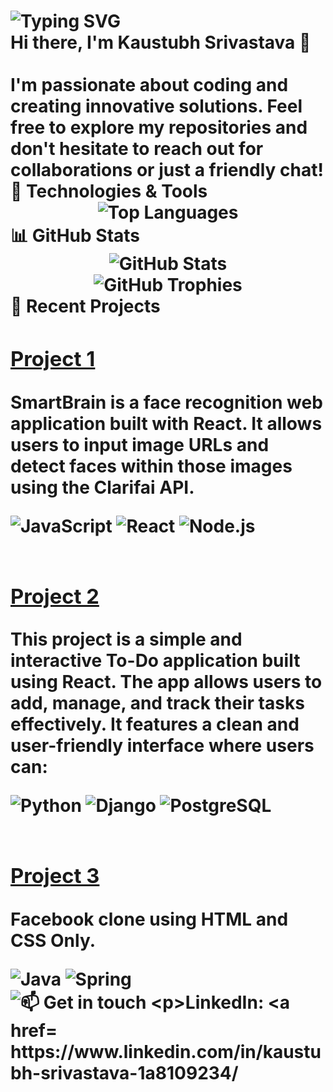 <h1 align="center > Welcome to my GitHub profile! 🚀 </h1>
<div align="center">
  <img src="https://readme-typing-svg.herokuapp.com?font=Fira+Code&size=32&duration=3000&pause=1000&color=F7F7F7&center=true&vCenter=true&width=435&lines=Kaustubh+Srivastava;Software+Developer;Open+Source+Enthusiast" alt="Typing SVG" />
</div>
<br>
Hi there, I'm Kaustubh Srivastava 👋
<!-- Name GIF animation -->
<br>
<br>
I'm passionate about coding and creating innovative solutions. Feel free to explore my repositories and don't hesitate to reach out for collaborations or just a friendly chat!
🔧 Technologies & Tools
  <br>
<!-- Language usage chart -->
<div align="center">
  <img src="https://github-readme-stats.vercel.app/api/top-langs/?username=YogiK2001&layout=compact&theme=radical" alt="Top Languages" />
</div>
📊 GitHub Stats
<div align="center">
  <img src="https://github-readme-stats.vercel.app/api?username=YogiK2001&show_icons=true&theme=radical" alt="GitHub Stats" />
</div>
<!-- GitHub Trophies -->
<div align="center">
  <img src="https://github-profile-trophy.vercel.app/?username=YogiK2001&theme=darkhub&no-frame=true&margin-w=15" alt="GitHub Trophies" />
</div>
🌟 Recent Projects

<div style="width: 100%;">
  <img src="https://via.placeholder.com/1000x1/FFFF00" alt="Yellow Line" style="width: 100%; height: 1px;">
  <h3><a href="https://github.com/YogiK2001/smartbrain">Project 1</a></h3>
  <p>SmartBrain is a face recognition web application built with React. It allows users to input image URLs and detect faces within those images using the Clarifai API.</p>
  <p>
    <img src="https://img.shields.io/badge/-JavaScript-F7DF1E?style=flat-square&logo=javascript&logoColor=black" alt="JavaScript">
    <img src="https://img.shields.io/badge/-React-61DAFB?style=flat-square&logo=react&logoColor=black" alt="React">
    <img src="https://img.shields.io/badge/-Node.js-339933?style=flat-square&logo=node.js&logoColor=white" alt="Node.js">
  </p>
  <img src="https://via.placeholder.com/1000x1/FFFF00" alt="Yellow Line" style="width: 100%; height: 1px;">
  <h3><a href="https://github.com/YogiK2001/doit_react">Project 2</a></h3>
  <p>This project is a simple and interactive To-Do application built using React. The app allows users to add, manage, and track their tasks effectively. It features a clean and user-friendly interface where users can:</p>
  <p>
    <img src="https://img.shields.io/badge/-Python-3776AB?style=flat-square&logo=python&logoColor=white" alt="Python">
    <img src="https://img.shields.io/badge/-Django-092E20?style=flat-square&logo=django&logoColor=white" alt="Django">
    <img src="https://img.shields.io/badge/-PostgreSQL-336791?style=flat-square&logo=postgresql&logoColor=white" alt="PostgreSQL">
  </p>
  <img src="https://via.placeholder.com/1000x1/FFFF00" alt="Yellow Line" style="width: 100%; height: 1px;">
  <h3><a href="https://github.com/YogiK2001/Facebook_clone">Project 3</a></h3>
  <p>Facebook clone using HTML and CSS Only.</p>
  <p>
    <img src="https://img.shields.io/badge/-Java-007396?style=flat-square&logo=java&logoColor=white" alt="Java">
    <img src="https://img.shields.io/badge/-Spring-6DB33F?style=flat-square&logo=spring&logoColor=white" alt="Spring">
    <img src="https://img.shields.io/badge/-MySQL-4479A1?style=flat-square&logo=mysql&logoColor=white" alt="
📫 Get in touch

LinkedIn: https://www.linkedin.com/in/kaustubh-srivastava-1a8109234/
